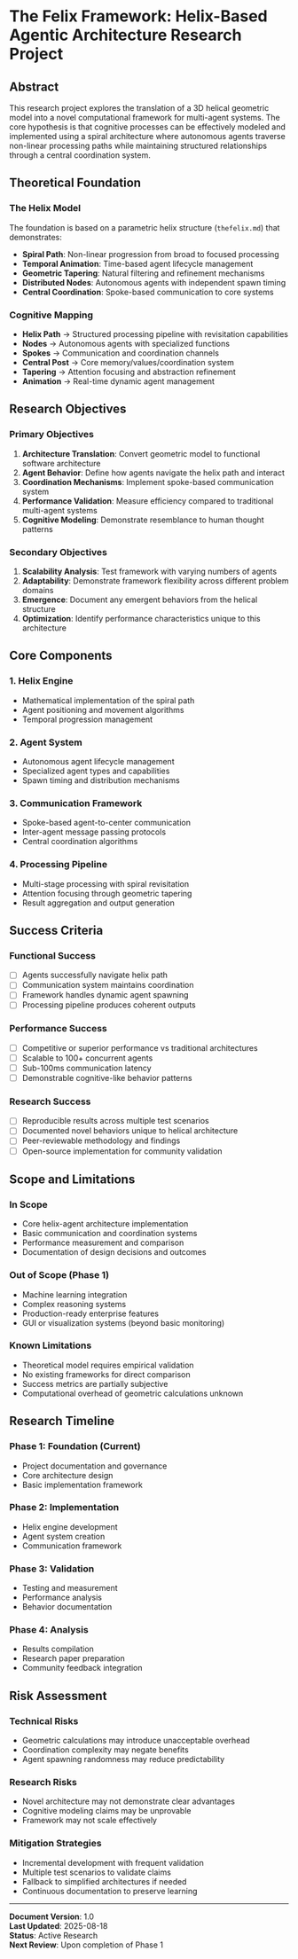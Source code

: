 # The Felix Framework: Helix-Based Agentic Architecture Research Project

## Abstract

This research project explores the translation of a 3D helical geometric model into a novel computational framework for multi-agent systems. The core hypothesis is that cognitive processes can be effectively modeled and implemented using a spiral architecture where autonomous agents traverse non-linear processing paths while maintaining structured relationships through a central coordination system.

## Theoretical Foundation

### The Helix Model
The foundation is based on a parametric helix structure (`thefelix.md`) that demonstrates:
- **Spiral Path**: Non-linear progression from broad to focused processing
- **Temporal Animation**: Time-based agent lifecycle management
- **Geometric Tapering**: Natural filtering and refinement mechanisms
- **Distributed Nodes**: Autonomous agents with independent spawn timing
- **Central Coordination**: Spoke-based communication to core systems

### Cognitive Mapping
- **Helix Path** → Structured processing pipeline with revisitation capabilities
- **Nodes** → Autonomous agents with specialized functions
- **Spokes** → Communication and coordination channels
- **Central Post** → Core memory/values/coordination system
- **Tapering** → Attention focusing and abstraction refinement
- **Animation** → Real-time dynamic agent management

## Research Objectives

### Primary Objectives
1. **Architecture Translation**: Convert geometric model to functional software architecture
2. **Agent Behavior**: Define how agents navigate the helix path and interact
3. **Coordination Mechanisms**: Implement spoke-based communication system
4. **Performance Validation**: Measure efficiency compared to traditional multi-agent systems
5. **Cognitive Modeling**: Demonstrate resemblance to human thought patterns

### Secondary Objectives
1. **Scalability Analysis**: Test framework with varying numbers of agents
2. **Adaptability**: Demonstrate framework flexibility across different problem domains
3. **Emergence**: Document any emergent behaviors from the helical structure
4. **Optimization**: Identify performance characteristics unique to this architecture

## Core Components

### 1. Helix Engine
- Mathematical implementation of the spiral path
- Agent positioning and movement algorithms
- Temporal progression management

### 2. Agent System
- Autonomous agent lifecycle management
- Specialized agent types and capabilities
- Spawn timing and distribution mechanisms

### 3. Communication Framework
- Spoke-based agent-to-center communication
- Inter-agent message passing protocols
- Central coordination algorithms

### 4. Processing Pipeline
- Multi-stage processing with spiral revisitation
- Attention focusing through geometric tapering
- Result aggregation and output generation

## Success Criteria

### Functional Success
- [ ] Agents successfully navigate helix path
- [ ] Communication system maintains coordination
- [ ] Framework handles dynamic agent spawning
- [ ] Processing pipeline produces coherent outputs

### Performance Success
- [ ] Competitive or superior performance vs traditional architectures
- [ ] Scalable to 100+ concurrent agents
- [ ] Sub-100ms communication latency
- [ ] Demonstrable cognitive-like behavior patterns

### Research Success
- [ ] Reproducible results across multiple test scenarios
- [ ] Documented novel behaviors unique to helical architecture
- [ ] Peer-reviewable methodology and findings
- [ ] Open-source implementation for community validation

## Scope and Limitations

### In Scope
- Core helix-agent architecture implementation
- Basic communication and coordination systems
- Performance measurement and comparison
- Documentation of design decisions and outcomes

### Out of Scope (Phase 1)
- Machine learning integration
- Complex reasoning systems
- Production-ready enterprise features
- GUI or visualization systems (beyond basic monitoring)

### Known Limitations
- Theoretical model requires empirical validation
- No existing frameworks for direct comparison
- Success metrics are partially subjective
- Computational overhead of geometric calculations unknown

## Research Timeline

### Phase 1: Foundation (Current)
- Project documentation and governance
- Core architecture design
- Basic implementation framework

### Phase 2: Implementation
- Helix engine development
- Agent system creation
- Communication framework

### Phase 3: Validation
- Testing and measurement
- Performance analysis
- Behavior documentation

### Phase 4: Analysis
- Results compilation
- Research paper preparation
- Community feedback integration

## Risk Assessment

### Technical Risks
- Geometric calculations may introduce unacceptable overhead
- Coordination complexity may negate benefits
- Agent spawning randomness may reduce predictability

### Research Risks
- Novel architecture may not demonstrate clear advantages
- Cognitive modeling claims may be unprovable
- Framework may not scale effectively

### Mitigation Strategies
- Incremental development with frequent validation
- Multiple test scenarios to validate claims
- Fallback to simplified architectures if needed
- Continuous documentation to preserve learning

---

**Document Version**: 1.0  
**Last Updated**: 2025-08-18  
**Status**: Active Research  
**Next Review**: Upon completion of Phase 1